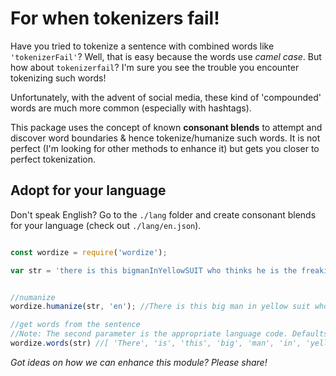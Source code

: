 
# For when tokenizers fail!
Have you tried to tokenize a sentence with combined words like ```'tokenizerFail'```? Well, that is easy because the words use *camel case*. But how about ```tokenizerfail```? I'm sure you see the trouble you encounter tokenizing such words!

Unfortunately, with the advent of social media, these kind of 'compounded' words are much more common (especially with hashtags).

This package uses the concept of known **consonant blends** to attempt and discover word boundaries & hence tokenize/humanize such words. It is not perfect (I'm looking for other methods to enhance it) but gets you closer to perfect tokenization.

## Adopt for your language
Don't speak English? Go to the ```./lang``` folder and create consonant blends for your language (check out ```./lang/en.json```).


```javascript

const wordize = require('wordize');

var str = 'there is this bigmanInYellowSUIT who thinks he is the freakingpope & our rainmaker';


//numanize
wordize.humanize(str, 'en'); //There is this big man in yellow suit who thinks he is the freaking pope & our rain maker

//get words from the sentence
//Note: The second parameter is the appropriate language code. Defaults to 'en'
wordize.words(str) //[ 'There', 'is', 'this', 'big', 'man', 'in', 'yellow', 'suit', 'who', 'thinks', 'he', 'is', 'the', 'freaking', 'pope', 'our', 'rain', 'maker' ]


```

*Got ideas on how we can enhance this module? Please share!* 